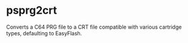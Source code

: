 # psprg2crt
Converts a C64 PRG file to a CRT file compatible with various cartridge types, defaulting to EasyFlash.
